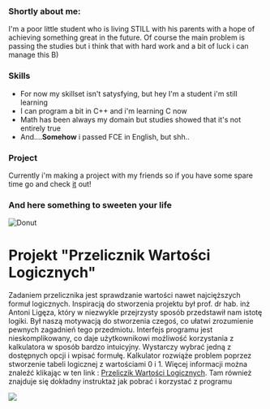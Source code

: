 ### Shortly about me:

I'm a poor little student who is living STILL with his parents with a hope of achieving something great in the future.
Of course the main problem is passing the studies but i think that with hard work and a bit of luck i can manage this B)

### Skills

* For now my skillset isn't satysfying, but hey I'm a student i'm still learning 
* I can program a bit in C++ and i'm learning C now
* Math has been always my domain but studies showed that it's not entirely true 
* And....**Somehow** i passed FCE in English, but shh..

### Project

Currently i'm making a project with my friends so if you have some spare time go and
check [it](https://github.com/AGH-Narzedzia-Informatyczne/Przelicznik_Wartosci_-Logicznych) out!

### And here something to sweeten your life

![Donut](https://i.ytimg.com/vi/DEqXNfs_HhY/maxresdefault.jpg)





# Projekt "Przelicznik Wartości Logicznych"

Zadaniem przelicznika jest sprawdzanie wartości nawet najcięższych formuł logicznych. 
Inspiracją do stworzenia projektu był prof. dr hab. inż Antoni Ligęza, który w niezwykle przejrzysty sposób przedstawił nam istotę logiki. Był naszą motywacją do stworzenia czegoś, co ułatwi zrozumienie pewnych zagadnień tego przedmiotu. 
Interfejs programu jest nieskomplikowany, co daje użytkownikowi możliwość korzystania z kalkulatora w sposób bardzo intuicyjny. Wystarczy wybrać jedną z dostępnych opcji i wpisać formułę. Kalkulator rozwiąże problem poprzez stworzenie tabeli logicznej z wartościami 0 i 1.
Więcej informacji można znaleźć klikając w ten link : [Przeliczik Wartości Logicznych](https://github.com/AGH-Narzedzia-Informatyczne/Przelicznik_Wartosci_-Logicznych/wiki).
Tam również znajduje się dokładny instruktaż jak pobrać i korzystać z programu

![](https://cdn.discordapp.com/attachments/765639399198294081/788466998413754428/kalkulator.png)

